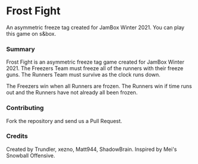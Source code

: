 # Frost Fight
An asymmetric freeze tag created for JamBox Winter 2021. You can play this game on s&amp;box.

### Summary
Frost Fight is an asymmetric freeze tag game created for JamBox Winter 2021. 
The Freezers Team must freeze all of the runners with their freeze guns.
The Runners Team must survive as the clock runs down.

The Freezers win when all Runners are frozen. The Runners win if time runs out and the Runners have not already all been frozen.

### Contributing
Fork the repository and send us a Pull Request.

### Credits
Created by Trundler, xezno, Matt944, ShadowBrain. Inspired by Mei's Snowball Offensive.
